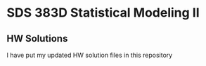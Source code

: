 # SDS 383D Statistical Modeling II

## HW Solutions
I have put my updated HW solution files in this repository


